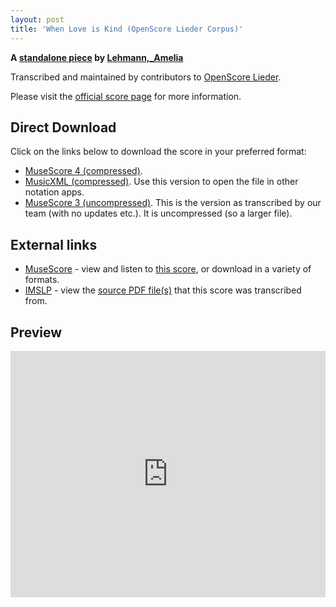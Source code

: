 ```yaml
---
layout: post
title: 'When Love is Kind (OpenScore Lieder Corpus)'
---
```


__A [standalone piece](https://fourscoreandmore.org/OpenScore/Lehmann%2C_Amelia/_/) by [Lehmann,_Amelia](https://fourscoreandmore.org/OpenScore/Lehmann%2C_Amelia)__

Transcribed and maintained by contributors to [OpenScore Lieder].

Please visit the [official score page] for more information.

[official score page]: https://musescore.com/openscore-lieder-corpus/scores/6645039
[OpenScore Lieder]: https://musescore.com/openscore-lieder-corpus

## Direct Download

Click on the links below to download the score in your preferred format:
- [MuseScore 4 (compressed)](https://fourscoreandmore.org/OpenScore/Lehmann%2C_Amelia/_/When_Love_is_Kind.mscz).
- [MusicXML (compressed)](https://fourscoreandmore.org/OpenScore/Lehmann%2C_Amelia/_/When_Love_is_Kind.mxl). Use this version to open the file in other notation apps.
- [MuseScore 3 (uncompressed)](https://raw.githubusercontent.com/OpenScore/Lieder/refs/heads/main/scores/Lehmann%2C_Amelia/_/When_Love_is_Kind/lc6645039.mscx). This is the version as transcribed by our team (with no updates etc.). It is uncompressed (so a larger file).

## External links

- [MuseScore] - view and listen to [this score][MuseScore], or download in a variety of formats.
- [IMSLP] - view the [source PDF file(s)][IMSLP] that this score was transcribed from.

[MuseScore]: https://musescore.com/score/6645039
[IMSLP]: https://imslp.org/wiki/Special:ReverseLookup/285347

## Preview

<iframe width="100%" height="394" src="https://musescore.com/openscore-lieder-corpus/scores/6645039/embed" frameborder="0" allowfullscreen allow="autoplay; fullscreen"></iframe>
